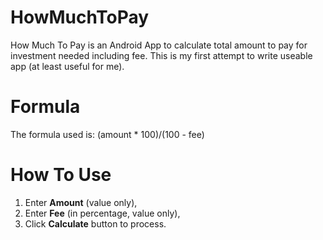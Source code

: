 HowMuchToPay
============

How Much To Pay is an Android App to calculate total amount to pay for investment needed including fee. This is my first attempt to write useable app (at least useful for me).


Formula
=======

The formula used is: (amount * 100)/(100 - fee)


How To Use
==========

1. Enter __Amount__ (value only),
2. Enter __Fee__ (in percentage, value only),
3. Click __Calculate__ button to process.